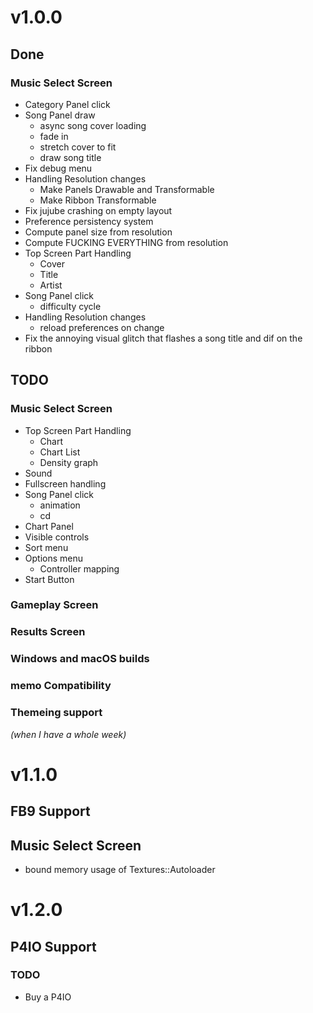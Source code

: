 # v1.0.0
## Done
### Music Select Screen
- Category Panel click
- Song Panel draw
    - async song cover loading
    - fade in
    - stretch cover to fit
    - draw song title
- Fix debug menu
- Handling Resolution changes
    - Make Panels Drawable and Transformable
    - Make Ribbon Transformable
- Fix jujube crashing on empty layout
- Preference persistency system
- Compute panel size from resolution
- Compute FUCKING EVERYTHING from resolution
- Top Screen Part Handling
    - Cover
    - Title
    - Artist
- Song Panel click
    - difficulty cycle
- Handling Resolution changes
    - reload preferences on change
- Fix the annoying visual glitch that flashes a song title and dif on the ribbon

## TODO

### Music Select Screen
- Top Screen Part Handling
    - Chart
    - Chart List
    - Density graph
- Sound
- Fullscreen handling
- Song Panel click
    - animation
    - cd
- Chart Panel
- Visible controls
- Sort menu
- Options menu
    - Controller mapping
- Start Button

### Gameplay Screen

### Results Screen

### Windows and macOS builds

### memo Compatibility

### Themeing support
*(when I have a whole week)*

# v1.1.0
## FB9 Support

## Music Select Screen
- bound memory usage of Textures::Autoloader

# v1.2.0

## P4IO Support
### TODO
- Buy a P4IO